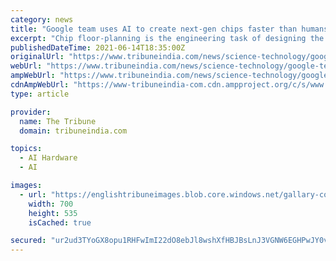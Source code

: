 ```yaml
---
category: news
title: "Google team uses AI to create next-gen chips faster than humans"
excerpt: "Chip floor-planning is the engineering task of designing the physical layout of a computer chip As the world faces acute semiconductor or chip shortage, a team of Google researchers is working on to design next-generation artificial-intelligence (AI) chips,"
publishedDateTime: 2021-06-14T18:35:00Z
originalUrl: "https://www.tribuneindia.com/news/science-technology/google-team-uses-ai-to-create-next-gen-chips-faster-than-humans-267384"
webUrl: "https://www.tribuneindia.com/news/science-technology/google-team-uses-ai-to-create-next-gen-chips-faster-than-humans-267384"
ampWebUrl: "https://www.tribuneindia.com/news/science-technology/google-team-uses-ai-to-create-next-gen-chips-faster-than-humans-267384"
cdnAmpWebUrl: "https://www-tribuneindia-com.cdn.ampproject.org/c/s/www.tribuneindia.com/news/science-technology/google-team-uses-ai-to-create-next-gen-chips-faster-than-humans-267384"
type: article

provider:
  name: The Tribune
  domain: tribuneindia.com

topics:
  - AI Hardware
  - AI

images:
  - url: "https://englishtribuneimages.blob.core.windows.net/gallary-content/2021/6/2021_6$largeimg_1828510628.jpg"
    width: 700
    height: 535
    isCached: true

secured: "ur2ud3TYoGX8opu1RHFwImI22dO8ebJl8wshXfHBJBsLnJ3VGNW6EGHPwJY0ve5ejErajQqNT0V2FwCMBvLkv0O3+3LKQR/EdnD+iHD0dldPpPz19k6I9QH6aNYtaEn/05arlmZPLq9WuYYnK/w/VjiFCUXqGoEg7Usk5au3UKtFJOb12+G+4j4/Sh1nsU5arPKVVPU8ZR6Zd3Rfr/M6fzF1LAdvMqtPngoayxvV14BpWA1gQggA3AiWRjZuBVuVp+FQ2Mo8iXnMACL/up3BaPYN7MgNuNCOZx4bkoDsFgtAiuBLYa8Fn7kzdPEHzxjZWmnM/rX4KUcWtQfOFaj56rPtjbYM1XDH3oajxONmO4Q=;vkxB7emMgB+oUaFNmndahA=="
---
```



